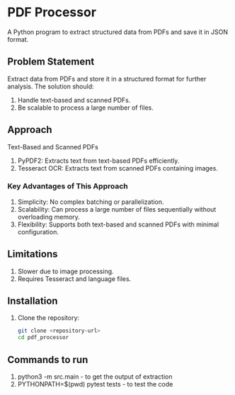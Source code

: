 # PDF Processor

A Python program to extract structured data from PDFs and save it in JSON format.

## Problem Statement
Extract data from PDFs and store it in a structured format for further analysis. The solution should:
1. Handle text-based and scanned PDFs.
2. Be scalable to process a large number of files.


## Approach

Text-Based and Scanned PDFs

1. PyPDF2: Extracts text from text-based PDFs efficiently.
2. Tesseract OCR: Extracts text from scanned PDFs containing images.


### Key Advantages of This Approach
1. Simplicity: No complex batching or parallelization.
2. Scalability: Can process a large number of files sequentially without overloading memory.
3. Flexibility: Supports both text-based and scanned PDFs with minimal configuration.

## Limitations 
1. Slower due to image processing.
2. Requires Tesseract and language files.



## Installation

1. Clone the repository:
   ```bash
   git clone <repository-url>
   cd pdf_processor

## Commands to run 

1. python3 -m src.main - to get the output of extraction 
2. PYTHONPATH=$(pwd) pytest tests - to test the code